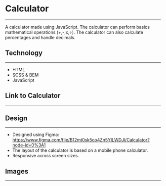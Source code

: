# Calculator
***
A calculator made using JavaScript. The calculator can perform basics mathematical operations (+,-,x,÷). The calculator can also calculate percentages and handle decimals.
## Technology
---
* HTML
* SCSS & BEM
* JavaScript

## Link to Calculator
---
## Design
---
* Designed using Figma: https://www.figma.com/file/B12mt0sk5co4Zn5YlLWDJl/Calculator?node-id=0%3A1 
* The layout of the calculator is based on a mobile phone calculator.
* Responsive across screen sizes.

## Images
---
